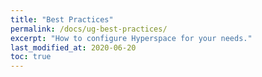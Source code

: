 ```yaml
---
title: "Best Practices"
permalink: /docs/ug-best-practices/
excerpt: "How to configure Hyperspace for your needs."
last_modified_at: 2020-06-20
toc: true
---
```


